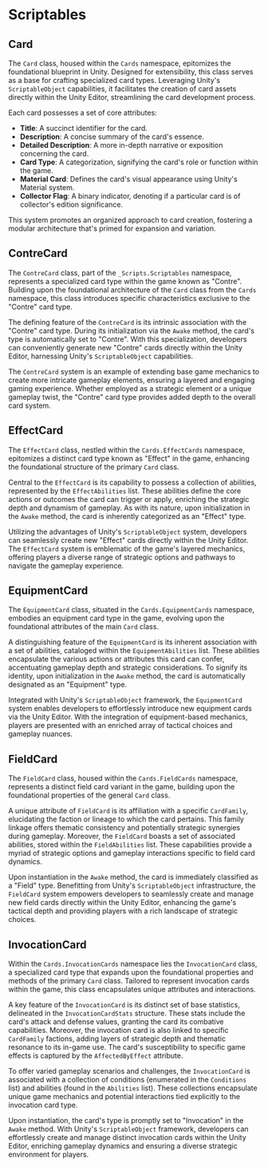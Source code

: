 # Scriptables

## Card

The `Card` class, housed within the `Cards` namespace, epitomizes the foundational blueprint in Unity. Designed for extensibility, this class serves as a base for crafting specialized card types. Leveraging Unity's `ScriptableObject` capabilities, it facilitates the creation of card assets directly within the Unity Editor, streamlining the card development process.

Each card possesses a set of core attributes:
- **Title**: A succinct identifier for the card.
- **Description**: A concise summary of the card's essence.
- **Detailed Description**: A more in-depth narrative or exposition concerning the card.
- **Card Type**: A categorization, signifying the card's role or function within the game.
- **Material Card**: Defines the card's visual appearance using Unity's Material system.
- **Collector Flag**: A binary indicator, denoting if a particular card is of collector's edition significance.

This system promotes an organized approach to card creation, fostering a modular architecture that's primed for expansion and variation.

## ContreCard

The `ContreCard` class, part of the `_Scripts.Scriptables` namespace, represents a specialized card type within the game known as "Contre". Building upon the foundational architecture of the `Card` class from the `Cards` namespace, this class introduces specific characteristics exclusive to the "Contre" card type.

The defining feature of the `ContreCard` is its intrinsic association with the "Contre" card type. During its initialization via the `Awake` method, the card's type is automatically set to "Contre". With this specialization, developers can conveniently generate new "Contre" cards directly within the Unity Editor, harnessing Unity's `ScriptableObject` capabilities.

The `ContreCard` system is an example of extending base game mechanics to create more intricate gameplay elements, ensuring a layered and engaging gaming experience. Whether employed as a strategic element or a unique gameplay twist, the "Contre" card type provides added depth to the overall card system.

## EffectCard

The `EffectCard` class, nestled within the `Cards.EffectCards` namespace, epitomizes a distinct card type known as "Effect" in the game, enhancing the foundational structure of the primary `Card` class.

Central to the `EffectCard` is its capability to possess a collection of abilities, represented by the `EffectAbilities` list. These abilities define the core actions or outcomes the card can trigger or apply, enriching the strategic depth and dynamism of gameplay. As with its nature, upon initialization in the `Awake` method, the card is inherently categorized as an "Effect" type.

Utilizing the advantages of Unity's `ScriptableObject` system, developers can seamlessly create new "Effect" cards directly within the Unity Editor. The `EffectCard` system is emblematic of the game's layered mechanics, offering players a diverse range of strategic options and pathways to navigate the gameplay experience.

## EquipmentCard

The `EquipmentCard` class, situated in the `Cards.EquipmentCards` namespace, embodies an equipment card type in the game, evolving upon the foundational attributes of the main `Card` class.

A distinguishing feature of the `EquipmentCard` is its inherent association with a set of abilities, cataloged within the `EquipmentAbilities` list. These abilities encapsulate the various actions or attributes this card can confer, accentuating gameplay depth and strategic considerations. To signify its identity, upon initialization in the `Awake` method, the card is automatically designated as an "Equipment" type.

Integrated with Unity's `ScriptableObject` framework, the `EquipmentCard` system enables developers to effortlessly introduce new equipment cards via the Unity Editor. With the integration of equipment-based mechanics, players are presented with an enriched array of tactical choices and gameplay nuances.

## FieldCard

The `FieldCard` class, housed within the `Cards.FieldCards` namespace, represents a distinct field card variant in the game, building upon the foundational properties of the general `Card` class.

A unique attribute of `FieldCard` is its affiliation with a specific `CardFamily`, elucidating the faction or lineage to which the card pertains. This family linkage offers thematic consistency and potentially strategic synergies during gameplay. Moreover, the `FieldCard` boasts a set of associated abilities, stored within the `FieldAbilities` list. These capabilities provide a myriad of strategic options and gameplay interactions specific to field card dynamics.

Upon instantiation in the `Awake` method, the card is immediately classified as a "Field" type. Benefitting from Unity's `ScriptableObject` infrastructure, the `FieldCard` system empowers developers to seamlessly create and manage new field cards directly within the Unity Editor, enhancing the game's tactical depth and providing players with a rich landscape of strategic choices.

## InvocationCard

Within the `Cards.InvocationCards` namespace lies the `InvocationCard` class, a specialized card type that expands upon the foundational properties and methods of the primary `Card` class. Tailored to represent invocation cards within the game, this class encapsulates unique attributes and interactions.

A key feature of the `InvocationCard` is its distinct set of base statistics, delineated in the `InvocationCardStats` structure. These stats include the card's attack and defense values, granting the card its combative capabilities. Moreover, the invocation card is also linked to specific `CardFamily` factions, adding layers of strategic depth and thematic resonance to its in-game use. The card's susceptibility to specific game effects is captured by the `AffectedByEffect` attribute.

To offer varied gameplay scenarios and challenges, the `InvocationCard` is associated with a collection of conditions (enumerated in the `Conditions` list) and abilities (found in the `Abilities` list). These collections encapsulate unique game mechanics and potential interactions tied explicitly to the invocation card type.

Upon instantiation, the card's type is promptly set to "Invocation" in the `Awake` method. With Unity's `ScriptableObject` framework, developers can effortlessly create and manage distinct invocation cards within the Unity Editor, enriching gameplay dynamics and ensuring a diverse strategic environment for players.
